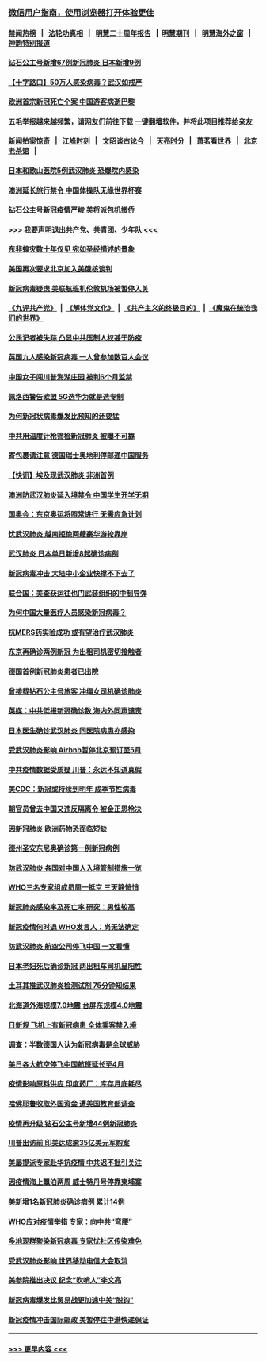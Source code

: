 ### [微信用户指南，使用浏览器打开体验更佳](https://github.com/gfw-breaker/banned-news1/blob/master/indexes/wechat-guide.md?t=0)
#### [禁闻热榜](热点新闻.md?t=0)  &nbsp;&nbsp;|&nbsp;&nbsp; [法轮功真相](https://github.com/gfw-breaker/truth/blob/master/README.md?t=0) &nbsp;&nbsp;|&nbsp;&nbsp; [明慧二十周年报告](https://github.com/gfw-breaker/mh-reports/blob/master/README.md?t=0) &nbsp;&nbsp;|&nbsp;&nbsp;[明慧期刊](https://github.com/gfw-breaker/mh-qikan) &nbsp;&nbsp;|&nbsp;&nbsp; [明慧海外之窗](https://github.com/gfw-breaker/mh-news/blob/master/README.md?t=0) &nbsp;&nbsp;|&nbsp;&nbsp; [神韵特别报道](https://github.com/gfw-breaker/mh-news/blob/master/shenyun.md?t=0)
#### [钻石公主号新增67例新冠肺炎 日本新增9例](../pages/nsc418/n11871311.md?t=02152302) 
#### [【十字路口】50万人感染病毒？武汉如戒严](../pages/nsc418/n11870405.md?t=02152302) 
#### [欧洲首宗新冠死亡个案 中国游客病逝巴黎](../pages/nsc418/n11871247.md?t=02152302) 
#### 五毛举报越来越频繁，请网友们前往下载 [一键翻墙软件](https://github.com/gfw-breaker/ssr-accounts)，并将此项目推荐给亲友
#### [新闻拍案惊奇](https://github.com/gfw-breaker/banned-news1/blob/master/pages/link4.md) &nbsp;&nbsp;|&nbsp;&nbsp; [江峰时刻](https://github.com/gfw-breaker/banned-news1/blob/master/pages/link4.md) &nbsp;&nbsp;|&nbsp;&nbsp; [文昭谈古论今](https://github.com/gfw-breaker/banned-news1/blob/master/pages/link4.md) &nbsp;&nbsp;|&nbsp;&nbsp; [天亮时分](https://github.com/gfw-breaker/banned-news1/blob/master/pages/link4.md) &nbsp;&nbsp;|&nbsp;&nbsp; [萧茗看世界](https://github.com/gfw-breaker/banned-news1/blob/master/pages/link4.md) &nbsp;&nbsp;|&nbsp;&nbsp; [北京老茶馆](https://github.com/gfw-breaker/banned-news1/blob/master/pages/link4.md) &nbsp;&nbsp;|&nbsp;&nbsp; 
#### [日本和歌山医院5例武汉肺炎 恐爆院内感染](../pages/nsc418/n11871128.md?t=02152302) 
#### [澳洲延长旅行禁令 中国体操队无缘世界杯赛](../pages/nsc418/n11870446.md?t=02152302) 
#### [钻石公主号新冠疫情严峻 美将派包机撤侨](../pages/nsc418/n11870505.md?t=02152302) 
#### [>>> 我要声明退出共产党、共青团、少年队 <<<](https://github.com/begood0513/goodnews/blob/master/quit/letter.md) 
#### [东非蝗灾数十年仅见 宛如圣经描述的景象](../pages/nsc418/n11870398.md?t=02152302) 
#### [美国再次要求北京加入美俄核谈判](../pages/nsc418/n11870138.md?t=02152302) 
#### [新冠病毒疑虑 美联航班机伦敦机场被暂停入关](../pages/nsc418/n11870015.md?t=02152302) 
#### [《九评共产党》](https://github.com/begood0513/9ping.md/blob/master/README.md) &nbsp;|&nbsp; [《解体党文化》](../../../../jtdwh.md/blob/master/README.md)  &nbsp;|&nbsp; [《共产主义的终极目的》](../../../../gczydzjmd.md/blob/master/README.md) &nbsp;|&nbsp; [《魔鬼在统治我们的世界》](../../../../mgztzwmdsj.md/blob/master/README.md) 
#### [公民记者被失踪 凸显中共压制人权甚于防疫](../pages/nsc418/n11870042.md?t=02152302) 
#### [英国九人感染新冠病毒 一人曾参加数百人会议](../pages/nsc418/n11869987.md?t=02152302) 
#### [中国女子闯川普海湖庄园 被判6个月监禁](../pages/nsc418/n11869919.md?t=02152302) 
#### [佩洛西警告欧盟 5G选华为就是选专制](../pages/nsc418/n11869898.md?t=02152302) 
#### [为何新冠状病毒爆发比预知的还要猛](../pages/nsc418/n11869828.md?t=02152302) 
#### [中共用温度计枪筛检新冠肺炎 被曝不可靠](../pages/nsc418/n11869707.md?t=02152302) 
#### [寄包裹请注意 德国瑞士奥地利停邮递中国服务](../pages/nsc418/n11869727.md?t=02152302) 
#### [【快讯】埃及现武汉肺炎 非洲首例](../pages/nsc418/n11869766.md?t=02152302) 
#### [澳洲防武汉肺炎延入境禁令 中国学生开学无期](../pages/nsc418/n11869546.md?t=02152302) 
#### [国奥会：东京奥运将照常进行 无需应急计划](../pages/nsc418/n11869422.md?t=02152302) 
#### [忧武汉肺炎 越南拒绝两艘豪华游轮靠岸](../pages/nsc418/n11867444.md?t=02152302) 
#### [武汉肺炎 日本单日新增8起确诊病例](../pages/nsc418/n11869272.md?t=02152302) 
#### [新冠病毒冲击 大陆中小企业快撑不下去了](../pages/nsc418/n11869259.md?t=02152302) 
#### [联合国：美查获运往也门武装组织的中制导弹](../pages/nsc418/n11868677.md?t=02152302) 
#### [为何中国大量医疗人员感染新冠病毒？](../pages/nsc418/n11869001.md?t=02152302) 
#### [抗MERS药实验成功 或有望治疗武汉肺炎](../pages/nsc418/n11868912.md?t=02152302) 
#### [东京再确诊两例新冠 为出租司机密切接触者](../pages/nsc418/n11868770.md?t=02152302) 
#### [德国首例新冠肺炎患者已出院](../pages/nsc418/n11868714.md?t=02152302) 
#### [曾接载钻石公主号旅客 冲绳女司机确诊肺炎](../pages/nsc418/n11868610.md?t=02152302) 
#### [英媒：中共低报新冠确诊数 海内外同声谴责](../pages/nsc418/n11867421.md?t=02152302) 
#### [日本医生确诊武汉肺炎 同医院病患亦感染](../pages/nsc418/n11867779.md?t=02152302) 
#### [受武汉肺炎影响 Airbnb暂停北京预订至5月](../pages/nsc418/n11867428.md?t=02152302) 
#### [中共疫情数据受质疑 川普：永远不知道真假](../pages/nsc418/n11867195.md?t=02152302) 
#### [美CDC：新冠或持续到明年 成季节性病毒](../pages/nsc418/n11867279.md?t=02152302) 
#### [朝官员曾去中国又违反隔离令 被金正恩枪决](../pages/nsc418/n11867087.md?t=02152302) 
#### [因新冠肺炎 欧洲药物恐面临短缺](../pages/nsc418/n11867036.md?t=02152302) 
#### [德州圣安东尼奥确诊第一例新冠病例](../pages/nsc418/n11867194.md?t=02152302) 
#### [防武汉肺炎 各国对中国人入境管制措施一览](../pages/nsc418/n11838726.md?t=02152302) 
#### [WHO三名专家组成员周一抵京 三天静悄悄](../pages/nsc418/n11866947.md?t=02152302) 
#### [新冠肺炎感染率及死亡率 研究：男性较高](../pages/nsc418/n11866956.md?t=02152302) 
#### [新冠疫情何时退 WHO发言人：尚无法确定](../pages/nsc418/n11866864.md?t=02152302) 
#### [防武汉肺炎 航空公司停飞中国 一文看懂](../pages/nsc418/n11866800.md?t=02152302) 
#### [日本老妇死后确诊新冠 两出租车司机呈阳性](../pages/nsc418/n11866755.md?t=02152302) 
#### [土耳其推武汉肺炎检测试剂 75分钟知结果](../pages/nsc418/n11866520.md?t=02152302) 
#### [北海道外海规模7.0地震 台屏东规模4.0地震](../pages/nsc418/n11866262.md?t=02152302) 
#### [日新规 飞机上有新冠病患 全体乘客禁入境](../pages/nsc418/n11866233.md?t=02152302) 
#### [调查：半数德国人认为新冠病毒是全球威胁](../pages/nsc418/n11866687.md?t=02152302) 
#### [美日各大航空停飞中国航班延长至4月](../pages/nsc418/n11865980.md?t=02152302) 
#### [疫情影响原料供应 印度药厂：库存月底耗尽](../pages/nsc418/n11865151.md?t=02152302) 
#### [哈佛耶鲁收取外国资金 遭美国教育部调查](../pages/nsc418/n11864950.md?t=02152302) 
#### [疫情再升级 钻石公主号新增44例新冠肺炎](../pages/nsc418/n11865033.md?t=02152302) 
#### [川普出访前 印美达成逾35亿美元军购案](../pages/nsc418/n11865444.md?t=02152302) 
#### [美屡提派专家赴华抗疫情 中共迟不批引关注](../pages/nsc418/n11864719.md?t=02152302) 
#### [因疫情海上飘泊两周 威士特丹号停靠柬埔寨](../pages/nsc418/n11865007.md?t=02152302) 
#### [美新增1名新冠肺炎确诊病例 累计14例](../pages/nsc418/n11864893.md?t=02152302) 
#### [WHO应对疫情举措 专家：向中共“弯腰”](../pages/nsc418/n11864727.md?t=02152302) 
#### [多地现群聚染新冠病毒 专家忧社区传染难免](../pages/nsc418/n11864715.md?t=02152302) 
#### [受武汉肺炎影响 世界移动电信大会取消](../pages/nsc418/n11864629.md?t=02152302) 
#### [美参院推出决议 纪念“吹哨人”李文亮](../pages/nsc418/n11863852.md?t=02152302) 
#### [新冠病毒爆发比贸易战更加速中美“脱钩”](../pages/nsc418/n11864470.md?t=02152302) 
#### [新冠疫情冲击国际邮政 美暂停往中港快递保证](../pages/nsc418/n11864207.md?t=02152302) 

----
#### [ >>> 更早内容 <<< ](../indexes/nsc418-earlier.md)
